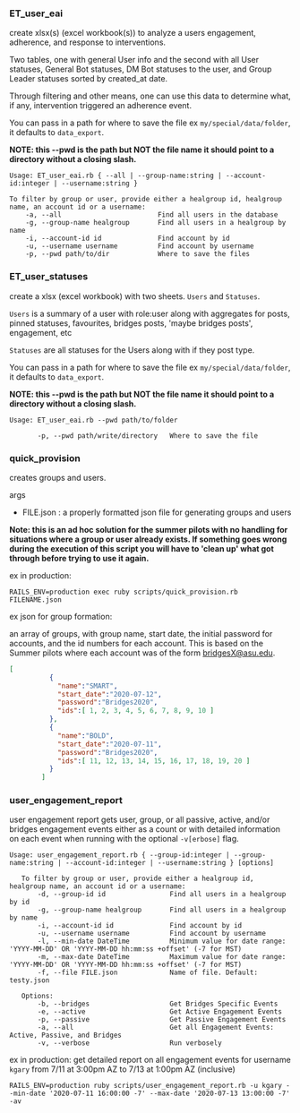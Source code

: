 ### ET_user_eai

create xlsx(s) (excel workbook(s)) to analyze a users engagement, adherence, and response to interventions.

Two tables, one with general User info and the second with all User statuses, General Bot statuses, DM Bot statuses to the user, and Group Leader statuses sorted by created_at date.

Through filtering and other means, one can use this data to determine what, if any, intervention triggered an adherence event.

You can pass in a path for where to save the file ex `my/special/data/folder`, it defaults to `data_export`.

**NOTE: this --pwd is the path but NOT the file name it should point to a directory without a closing slash.** 

```
Usage: ET_user_eai.rb { --all | --group-name:string | --account-id:integer | --username:string }

To filter by group or user, provide either a healgroup id, healgroup name, an account id or a username:
    -a, --all                        Find all users in the database
    -g, --group-name healgroup       Find all users in a healgroup by name
    -i, --account-id id              Find account by id
    -u, --username username          Find account by username
    -p, --pwd path/to/dir            Where to save the files
```

### ET_user_statuses

create a xlsx (excel workbook) with two sheets. `Users` and `Statuses`.

`Users` is a summary of a user with role:user along with aggregates for posts, pinned statuses, favourites, bridges posts, 'maybe bridges posts', engagement, etc

`Statuses` are all statuses for the Users along with if they post type.

You can pass in a path for where to save the file ex `my/special/data/folder`, it defaults to `data_export`.

**NOTE: this --pwd is the path but NOT the file name it should point to a directory without a closing slash.** 

```
Usage: ET_user_eai.rb --pwd path/to/folder

       -p, --pwd path/write/directory   Where to save the file
```

### quick_provision

creates groups and users. 

args
- FILE.json : a properly formatted json file for generating groups and users

**Note: this is an ad hoc solution for the summer pilots with no handling for situations where a group or user already exists. If something goes wrong during the execution of this script you will have to 'clean up' what got through before trying to use it again.**

ex in production:
 ```
RAILS_ENV=production exec ruby scripts/quick_provision.rb FILENAME.json
```

ex json for group formation:

an array of groups, with group name, start date, the initial password for accounts, and the id numbers for each account.
This is based on the Summer pilots where each account was of the form bridgesX@asu.edu. 
```json
[
          {
            "name":"SMART",
            "start_date":"2020-07-12",
            "password":"Bridges2020",
            "ids":[ 1, 2, 3, 4, 5, 6, 7, 8, 9, 10 ]
          },
          {
            "name":"BOLD",
            "start_date":"2020-07-11",
            "password":"Bridges2020",
            "ids":[ 11, 12, 13, 14, 15, 16, 17, 18, 19, 20 ]
          }
        ]
```

### user_engagement_report

user engagement report gets user, group, or all passive, active, and/or bridges engagement events either as a count or with detailed information on each event when running with the optional `-v[erbose]` flag.

```
Usage: user_engagement_report.rb { --group-id:integer | --group-name:string | --account-id:integer | --username:string } [options]
   
   To filter by group or user, provide either a healgroup id, healgroup name, an account id or a username:
       -d, --group-id id                Find all users in a healgroup by id
       -g, --group-name healgroup       Find all users in a healgroup by name
       -i, --account-id id              Find account by id
       -u, --username username          Find account by username
       -l, --min-date DateTime          Minimum value for date range: 'YYYY-MM-DD' OR 'YYYY-MM-DD hh:mm:ss +offset' (-7 for MST)
       -m, --max-date DateTime          Maximum value for date range: 'YYYY-MM-DD' OR 'YYYY-MM-DD hh:mm:ss +offset' (-7 for MST)
       -f, --file FILE.json             Name of file. Default: testy.json
   
   Options:
       -b, --bridges                    Get Bridges Specific Events
       -e, --active                     Get Active Engagement Events
       -p, --passive                    Get Passive Engagement Events
       -a, --all                        Get all Engagement Events: Active, Passive, and Bridges
       -v, --verbose                    Run verbosely
```

ex in production: get detailed report on all engagement events for username `kgary` from 7/11 at 3:00pm AZ to 7/13 at 1:00pm AZ (inclusive)
 
`RAILS_ENV=production ruby scripts/user_engagement_report.rb -u kgary --min-date '2020-07-11 16:00:00 -7' --max-date '2020-07-13 13:00:00 -7' -av`

